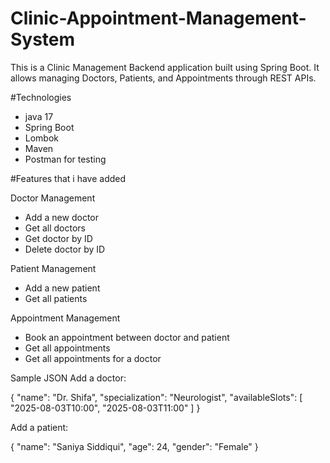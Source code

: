 # Clinic-Appointment-Management-System

This is a Clinic Management Backend application built using Spring Boot. It allows managing Doctors, Patients, and Appointments through REST APIs.

#Technologies
- java 17
- Spring Boot
- Lombok
- Maven
- Postman for testing

#Features that i have added

Doctor Management
- Add a new doctor
- Get all doctors
- Get doctor by ID
- Delete doctor by ID

 Patient Management
- Add a new patient
- Get all patients

Appointment Management
- Book an appointment between doctor and patient
- Get all appointments
- Get all appointments for a doctor
  
Sample JSON
 Add a doctor:

{
  "name": "Dr. Shifa",
  "specialization": "Neurologist",
  "availableSlots": [
    "2025-08-03T10:00",
    "2025-08-03T11:00"
  ]
}

Add a patient:

{
  "name": "Saniya Siddiqui",
  "age": 24,
  "gender": "Female"
}



